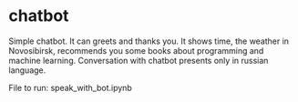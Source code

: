 # chatbot
Simple chatbot. It can greets and thanks you. It shows time, the weather in Novosibirsk, recommends you some 
books about programming and machine learning. 
Conversation with chatbot presents only in russian language.

File to run: speak_with_bot.ipynb
